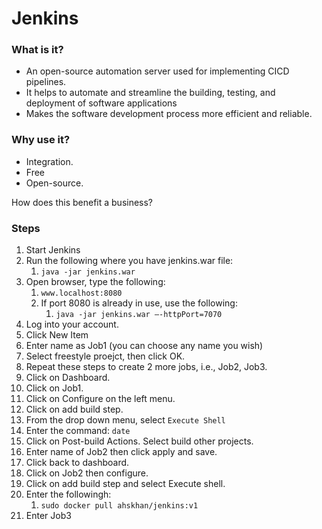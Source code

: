 # Jenkins

### What is it?

- An open-source automation server used for implementing CICD pipelines. 
- It helps to automate and streamline the building, testing, and deployment of software applications
- Makes the software development process more efficient and reliable.

### Why use it?

- Integration.
- Free
- Open-source.

How does this benefit a business?


### Steps

1. Start Jenkins
2. Run the following where you have jenkins.war file:
   1. `java -jar jenkins.war`
3. Open browser, type the following:
   1. `www.localhost:8080`
   2. If port 8080 is already in use, use the following:
      1. `java -jar jenkins.war –-httpPort=7070`
4. Log into your account.
5. Click New Item
6. Enter name as Job1 (you can choose any name you wish)
7. Select freestyle proejct, then click OK.
8. Repeat these steps to create 2 more jobs, i.e., Job2, Job3.
9. Click on Dashboard.
10. Click on Job1.
11. Click on Configure on the left menu.
12. Click on add build step.
13. From the drop down menu, select `Execute Shell`
14. Enter the command: `date`
15. Click on Post-build Actions. Select build other projects.
16. Enter name of Job2 then click apply and save.
17. Click back to dashboard.
18. Click on Job2 then configure.
19. Click on add build step and select Execute shell.
20. Enter the followingh:
    1.  `sudo docker pull ahskhan/jenkins:v1`
21. Enter Job3